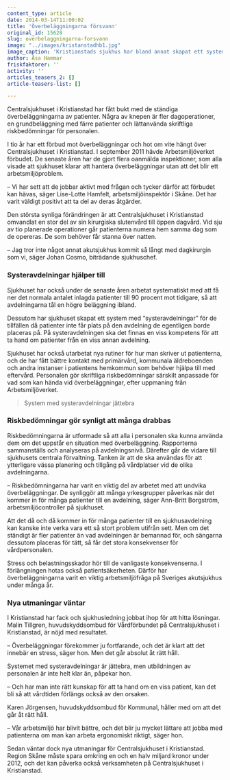 ```yaml
---
content_type: article
date: 2014-03-14T11:00:02
title: 'Överbeläggningarna försvann'
original_id: 15628
slug: overbelaggningarna-forsvann
image: "../images/kristanstadhb1.jpg"
image_caption: 'Kristianstads sjukhus har bland annat skapat ett system med systeravdelningar för patienter som inte får plats på den avdelning de egentligen skulle läggas in på.'
author: Åsa Hammar
friskfaktorer: ''
activity: ''
articles_teasers_2: []
article-teasers-list: []

---
```


Centralsjukhuset i Kristianstad har fått bukt med de ständiga överbeläggningarna av patienter. Några av knepen är fler dagoperationer, en grundbeläggning med färre patienter och lättanvända skriftliga riskbedömningar för personalen.

I tio år har ett förbud mot överbeläggningar och hot om vite hängt över Centralsjukhuset i Kristianstad. I september 2011 hävde Arbetsmiljöverket förbudet. De senaste åren har de gjort flera oanmälda inspektioner, som alla visade att sjukhuset klarar att hantera överbeläggningar utan att det blir ett arbetsmiljöproblem.

– Vi har sett att de jobbar aktivt med frågan och tycker därför att förbudet kan hävas, säger Lise-Lotte Hamfelt, arbetsmiljöinspektör i Skåne. Det har varit väldigt positivt att ta del av deras åtgärder.

Den största synliga förändringen är att Centralsjukhuset i Kristianstad omvandlat en stor del av sin kirurgiska slutenvård till öppen dagvård. Vid sju av tio planerade operationer går patienterna numera hem samma dag som de opereras. De som behöver får stanna över natten.

– Jag tror inte något annat akutsjukhus kommit så långt med dagkirurgin som vi, säger Johan Cosmo, biträdande sjukhuschef.

### Systeravdelningar hjälper till

Sjukhuset har också under de senaste åren arbetat systematiskt med att få ner det normala antalet inlagda patienter till 90 procent mot tidigare, så att avdelningarna tål en högre beläggning ibland.

Dessutom har sjukhuset skapat ett system med “systeravdelningar” för de tillfällen då patienter inte får plats på den avdelning de egentligen borde placeras på. På systeravdelningen ska det finnas en viss kompetens för att ta hand om patienter från en viss annan avdelning.

Sjukhuset har också utarbetat nya rutiner för hur man skriver ut patienterna, och de har fått bättre kontakt med primärvård, kommunala äldreboenden och andra instanser i patientens hemkommun som behöver hjälpa till med eftervård. Personalen gör skriftliga riskbedömningar särskilt anpassade för vad som kan hända vid överbeläggningar, efter uppmaning från Arbetsmiljöverket.

> System med systeravdelningar jättebra

### Riskbedömningar gör synligt att många drabbas

Riskbedömningarna är utformade så att alla i personalen ska kunna använda dem om det uppstår en situation med överbeläggning. Rapporterna sammanställs och analyseras på avdelningsnivå. Därefter går de vidare till sjukhusets centrala förvaltning. Tanken är att de ska användas för att ytterligare vässa planering och tillgång på vårdplatser vid de olika avdelningarna.

– Riskbedömningarna har varit en viktig del av arbetet med att undvika överbeläggningar. De synliggör att många yrkesgrupper påverkas när det kommer in för många patienter till en avdelning, säger Ann-Britt Borgström, arbetsmiljöcontroller på sjukhuset.

Att det då och då kommer in för många patienter till en sjukhusavdelning kan kanske inte verka vara ett så stort problem utifrån sett. Men om det ständigt är fler patienter än vad avdelningen är bemannad för, och sängarna dessutom placeras för tätt, så får det stora konsekvenser för vårdpersonalen.

Stress och belastningsskador hör till de vanligaste konsekvenserna. I förlängningen hotas också patientsäkerheten. Därför har överbeläggningarna varit en viktig arbetsmiljöfråga på Sveriges akutsjukhus under många år.

### Nya utmaningar väntar

I Kristianstad har fack och sjukhusledning jobbat ihop för att hitta lösningar. Malin Tillgren, huvudskyddsombud för Vårdförbundet på Centralsjukhuset i Kristianstad, är nöjd med resultatet.

– Överbeläggningar förekommer ju fortfarande, och det är klart att det innebär en stress, säger hon. Men det går absolut åt rätt håll.

Systemet med systeravdelningar är jättebra, men utbildningen av personalen är inte helt klar än, påpekar hon.

– Och har man inte rätt kunskap för att ta hand om en viss patient, kan det bli så att vårdtiden förlängs också av den orsaken.

Karen Jörgensen, huvudskyddsombud för Kommunal, håller med om att det går åt rätt håll.

– Vår arbetsmiljö har blivit bättre, och det blir ju mycket lättare att jobba med patienterna om man kan arbeta ergonomiskt riktigt, säger hon.

Sedan väntar dock nya utmaningar för Centralsjukhuset i Kristianstad. Region Skåne måste spara omkring en och en halv miljard kronor under 2012, och det kan påverka också verksamheten på Centralsjukhuset i Kristianstad.

